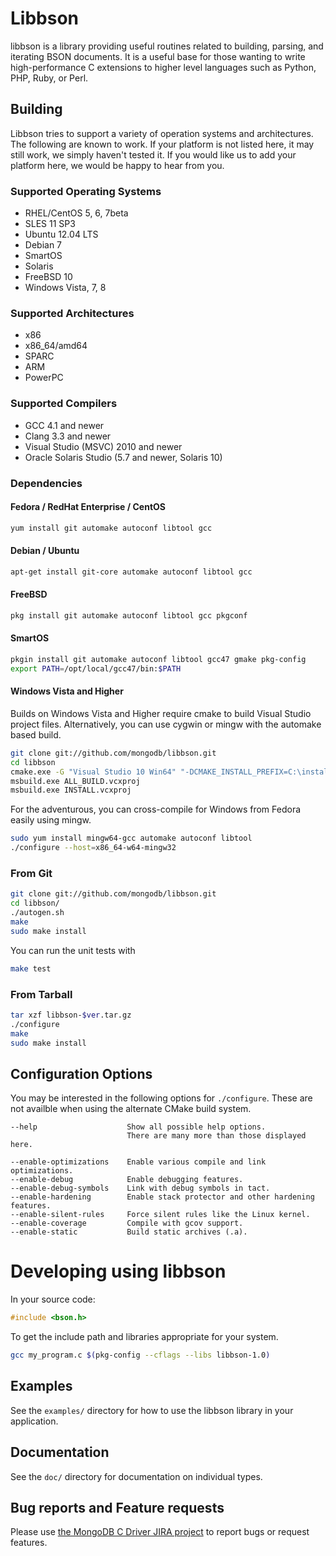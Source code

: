 # Libbson

libbson is a library providing useful routines related to building, parsing,
and iterating BSON documents.  It is a useful base for those wanting to write
high-performance C extensions to higher level languages such as Python, PHP,
Ruby, or Perl.


## Building

Libbson tries to support a variety of operation systems and architectures.
The following are known to work. If your platform is not listed here, it may
still work, we simply haven't tested it. If you would like us to add your
platform here, we would be happy to hear from you.

### Supported Operating Systems

 * RHEL/CentOS 5, 6, 7beta
 * SLES 11 SP3
 * Ubuntu 12.04 LTS
 * Debian 7
 * SmartOS
 * Solaris
 * FreeBSD 10
 * Windows Vista, 7, 8

### Supported Architectures

 * x86
 * x86_64/amd64
 * SPARC
 * ARM
 * PowerPC

### Supported Compilers

 * GCC 4.1 and newer
 * Clang 3.3 and newer
 * Visual Studio (MSVC) 2010 and newer
 * Oracle Solaris Studio (5.7 and newer, Solaris 10)

### Dependencies

#### Fedora / RedHat Enterprise / CentOS

```sh
yum install git automake autoconf libtool gcc
```

#### Debian / Ubuntu

```sh
apt-get install git-core automake autoconf libtool gcc
```

#### FreeBSD

```sh
pkg install git automake autoconf libtool gcc pkgconf
```

#### SmartOS

```sh
pkgin install git automake autoconf libtool gcc47 gmake pkg-config
export PATH=/opt/local/gcc47/bin:$PATH
```

#### Windows Vista and Higher

Builds on Windows Vista and Higher require cmake to build Visual Studio project files.
Alternatively, you can use cygwin or mingw with the automake based build.

```sh
git clone git://github.com/mongodb/libbson.git
cd libbson
cmake.exe -G "Visual Studio 10 Win64" "-DCMAKE_INSTALL_PREFIX=C:\install\path"
msbuild.exe ALL_BUILD.vcxproj
msbuild.exe INSTALL.vcxproj
```

For the adventurous, you can cross-compile for Windows from Fedora easily using mingw.

```sh
sudo yum install mingw64-gcc automake autoconf libtool
./configure --host=x86_64-w64-mingw32
```

### From Git

```sh
git clone git://github.com/mongodb/libbson.git
cd libbson/
./autogen.sh
make
sudo make install
```

You can run the unit tests with

```sh
make test
```

### From Tarball

```sh
tar xzf libbson-$ver.tar.gz
./configure
make
sudo make install
```

## Configuration Options

You may be interested in the following options for `./configure`.
These are not availble when using the alternate CMake build system.

```
--help                    Show all possible help options.
                          There are many more than those displayed here.

--enable-optimizations    Enable various compile and link optimizations.
--enable-debug            Enable debugging features.
--enable-debug-symbols    Link with debug symbols in tact.
--enable-hardening        Enable stack protector and other hardening features.
--enable-silent-rules     Force silent rules like the Linux kernel.
--enable-coverage         Compile with gcov support.
--enable-static           Build static archives (.a).
```

# Developing using libbson

In your source code:

```c
#include <bson.h>
```

To get the include path and libraries appropriate for your system.

```sh
gcc my_program.c $(pkg-config --cflags --libs libbson-1.0)
```

## Examples

See the `examples/` directory for how to use the libbson library in your
application.

## Documentation

See the `doc/` directory for documentation on individual types.

## Bug reports and Feature requests

Please use [the MongoDB C Driver JIRA project](https://jira.mongodb.org/browse/CDRIVER) to report bugs or request features.
